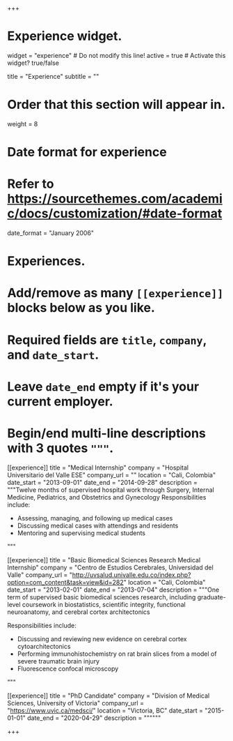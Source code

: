 +++
# Experience widget.
widget = "experience"  # Do not modify this line!
active = true  # Activate this widget? true/false

title = "Experience"
subtitle = ""

# Order that this section will appear in.
weight = 8

# Date format for experience
#   Refer to https://sourcethemes.com/academic/docs/customization/#date-format
date_format = "January 2006"

# Experiences.
#   Add/remove as many `[[experience]]` blocks below as you like.
#   Required fields are `title`, `company`, and `date_start`.
#   Leave `date_end` empty if it's your current employer.
#   Begin/end multi-line descriptions with 3 quotes `"""`.
[[experience]]
  title = "Medical Internship"
  company = "Hospital Universitario del Valle ESE"
  company_url = ""
  location = "Cali, Colombia"
  date_start = "2013-09-01"
  date_end = "2014-09-28"
  description = """Twelve months of supervised hospital work through Surgery, Internal Medicine, Pediatrics, and Obstetrics and Gynecology
  Responsibilities include:
  
  * Assessing, managing, and following up medical cases
  * Discussing medical cases with attendings and residents
  * Mentoring and supervising medical students

  """

[[experience]]
  title = "Basic Biomedical Sciences Research Medical Internship"
  company = "Centro de Estudios Cerebrales, Universidad del Valle"
  company_url = "http://uvsalud.univalle.edu.co/index.php?option=com_content&task=view&id=282"
  location = "Cali, Colombia"
  date_start = "2013-02-01"
  date_end = "2013-07-04"
  description = """One term of supervised basic biomedical sciences research, including graduate-level coursework in biostatistics, scientific integrity, functional neuroanatomy, and cerebral cortex architectonics
  
  Responsibilities include:
  
  * Discussing and reviewing new evidence on cerebral cortex cytoarchitectonics
  * Performing immunohistochemistry on rat brain slices from a model of severe traumatic brain injury
  * Fluorescence confocal microscopy
 
  """

[[experience]]
  title = "PhD Candidate"
  company = "Division of Medical Sciences, University of Victoria"
  company_url = "https://www.uvic.ca/medsci/"
  location = "Victoria, BC"
  date_start = "2015-01-01"
  date_end = "2020-04-29"
  description = """"""

+++
